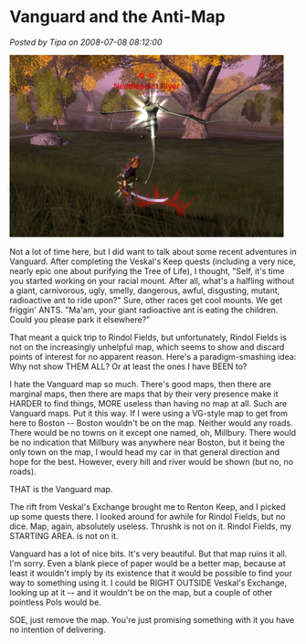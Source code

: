# Vanguard and the Anti-Map

*Posted by Tipa on 2008-07-08 08:12:00*

![vgclient-2008-07-08-07-13-59-19.jpg](../../../uploads/2008/07/vgclient-2008-07-08-07-13-59-19.jpg)

Not a lot of time here, but I did want to talk about some recent adventures in Vanguard. After completing the Veskal's Keep quests (including a very nice, nearly epic one about purifying the Tree of Life), I thought, "Self, it's time you started working on your racial mount. After all, what's a halfling without a giant, carnivorous, ugly, smelly, dangerous, awful, disgusting, mutant, radioactive ant to ride upon?" Sure, other races get cool mounts. We get friggin' ANTS. "Ma'am, your giant radioactive ant is eating the children. Could you please park it elsewhere?"

That meant a quick trip to Rindol Fields, but unfortunately, Rindol Fields is not on the increasingly unhelpful map, which seems to show and discard points of interest for no apparent reason. Here's a paradigm-smashing idea: Why not show THEM ALL? Or at least the ones I have BEEN to?

I hate the Vanguard map so much. There's good maps, then there are marginal maps, then there are maps that by their very presence make it HARDER to find things, MORE useless than having no map at all. Such are Vanguard maps. Put it this way. If I were using a VG-style map to get from here to Boston -- Boston wouldn't be on the map. Neither would any roads. There would be no towns on it except one named, oh, Millbury. There would be no indication that Millbury was anywhere near Boston, but it being the only town on the map, I would head my car in that general direction and hope for the best. However, every hill and river would be shown (but no, no roads).

THAT is the Vanguard map.

The rift from Veskal's Exchange brought me to Renton Keep, and I picked up some quests there. I looked around for awhile for Rindol Fields, but no dice. Map, again, absolutely useless. Thrushk is not on it. Rindol Fields, my STARTING AREA. is not on it. 

Vanguard has a lot of nice bits. It's very beautiful. But that map ruins it all. I'm sorry. Even a blank piece of paper would be a better map, because at least it wouldn't imply by its existence that it would be possible to find your way to something using it. I could be RIGHT OUTSIDE Veskal's Exchange, looking up at it -- and it wouldn't be on the map, but a couple of other pointless PoIs would be.

SOE, just remove the map. You're just promising something with it you have no intention of delivering.

